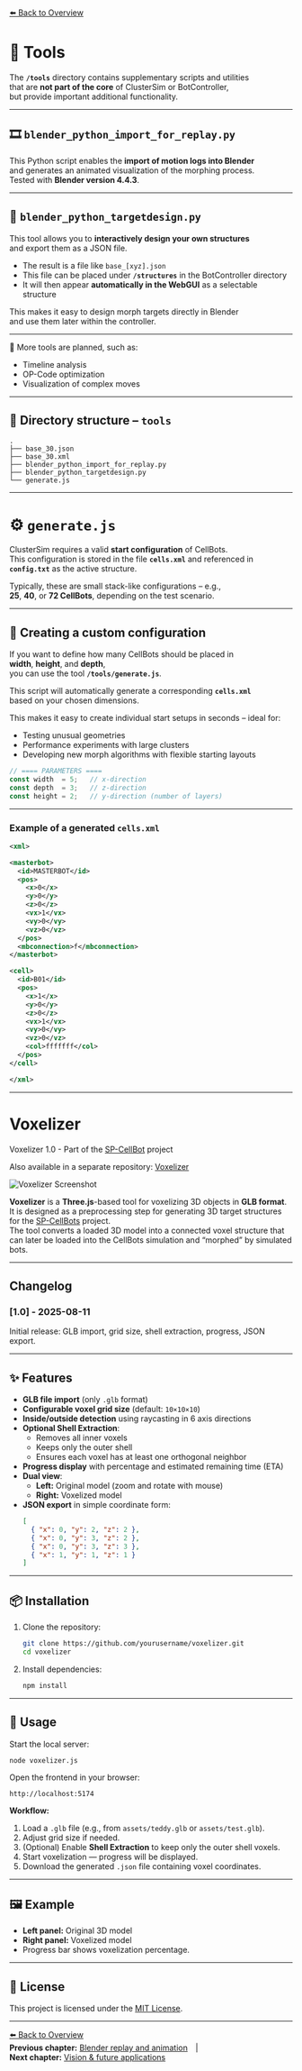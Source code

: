 [⬅️ Back to Overview](../README.md)  

# 🧰 Tools

The **`/tools`** directory contains supplementary scripts and utilities  
that are **not part of the core** of ClusterSim or BotController,  
but provide important additional functionality.

---

## 🎞️ `blender_python_import_for_replay.py`

This Python script enables the **import of motion logs into Blender**  
and generates an animated visualization of the morphing process.  
Tested with **Blender version 4.4.3**.

---

## 🎯 `blender_python_targetdesign.py`

This tool allows you to **interactively design your own structures**  
and export them as a JSON file.

- The result is a file like `base_[xyz].json`
- This file can be placed under **`/structures`** in the BotController directory
- It will then appear **automatically in the WebGUI** as a selectable structure

This makes it easy to design morph targets directly in Blender  
and use them later within the controller.

---

📌 More tools are planned, such as:
- Timeline analysis  
- OP-Code optimization  
- Visualization of complex moves

---

## 📁 Directory structure – `tools`

```
.
├── base_30.json
├── base_30.xml
├── blender_python_import_for_replay.py
├── blender_python_targetdesign.py
└── generate.js
```

---

# ⚙️ `generate.js`

ClusterSim requires a valid **start configuration** of CellBots.  
This configuration is stored in the file **`cells.xml`** and referenced in **`config.txt`** as the active structure.

Typically, these are small stack-like configurations – e.g.,  
**25**, **40**, or **72 CellBots**, depending on the test scenario.

---

## 🧱 Creating a custom configuration

If you want to define how many CellBots should be placed in  
**width**, **height**, and **depth**,  
you can use the tool **`/tools/generate.js`**.

This script will automatically generate a corresponding **`cells.xml`**  
based on your chosen dimensions.

This makes it easy to create individual start setups in seconds – ideal for:

- Testing unusual geometries  
- Performance experiments with large clusters  
- Developing new morph algorithms with flexible starting layouts

```js
// ==== PARAMETERS ====
const width  = 5;   // x-direction
const depth  = 3;   // z-direction
const height = 2;   // y-direction (number of layers)
```

---

### Example of a generated `cells.xml`

```xml
<xml>

<masterbot>
  <id>MASTERBOT</id>
  <pos>
    <x>0</x>
    <y>0</y>
    <z>0</z>
    <vx>1</vx>
    <vy>0</vy>
    <vz>0</vz>
  </pos>
  <mbconnection>f</mbconnection>
</masterbot>

<cell>
  <id>B01</id>
  <pos>
    <x>1</x>
    <y>0</y>
    <z>0</z>
    <vx>1</vx>
    <vy>0</vy>
    <vz>0</vz>
    <col>fffffff</col>
  </pos>
</cell>

</xml>
```

---
# Voxelizer
Voxelizer 1.0 - Part of the [SP-CellBot](https://github.com/svenpohl/sp-cellbots) project

Also available in a separate repository: [Voxelizer](https://github.com/svenpohl/voxelizer)

![Voxelizer Screenshot](img/screen_voxelizer.png)

**Voxelizer** is a **Three.js**-based tool for voxelizing 3D objects in **GLB format**.  
It is designed as a preprocessing step for generating 3D target structures for the [SP-CellBots](https://github.com/svenpohl/sp-cellbots) project.  
The tool converts a loaded 3D model into a connected voxel structure that can later be loaded into the CellBots simulation and “morphed” by simulated bots.

---

## Changelog
### [1.0] - 2025-08-11

Initial release: GLB import, grid size, shell extraction, progress, JSON export.

 
---

## ✨ Features

- **GLB file import** (only `.glb` format)
- **Configurable voxel grid size** (default: `10×10×10`)
- **Inside/outside detection** using raycasting in 6 axis directions
- **Optional Shell Extraction**:
  - Removes all inner voxels
  - Keeps only the outer shell  
  - Ensures each voxel has at least one orthogonal neighbor
- **Progress display** with percentage and estimated remaining time (ETA)
- **Dual view**:
  - **Left:** Original model (zoom and rotate with mouse)
  - **Right:** Voxelized model
- **JSON export** in simple coordinate form:
  ```json
  [
    { "x": 0, "y": 2, "z": 2 },
    { "x": 0, "y": 3, "z": 2 },
    { "x": 0, "y": 3, "z": 3 },
    { "x": 1, "y": 1, "z": 1 }
  ]
  ```

---

## 📦 Installation

1. Clone the repository:
   ```bash
   git clone https://github.com/yourusername/voxelizer.git
   cd voxelizer
   ```

2. Install dependencies:
   ```bash
   npm install
   ```

---

## 🚀 Usage

Start the local server:
```bash
node voxelizer.js
```

Open the frontend in your browser:
```
http://localhost:5174
```

**Workflow:**
1. Load a `.glb` file (e.g., from `assets/teddy.glb` or `assets/test.glb`).
2. Adjust grid size if needed.
3. (Optional) Enable **Shell Extraction** to keep only the outer shell voxels.
4. Start voxelization — progress will be displayed.
5. Download the generated `.json` file containing voxel coordinates.

---

## 🖼 Example

- **Left panel:** Original 3D model  
- **Right panel:** Voxelized model  
- Progress bar shows voxelization percentage.

---

## 📄 License

This project is licensed under the [MIT License](LICENSE).

---
[⬅️ Back to Overview](../README.md)  
**Previous chapter:** [Blender replay and animation](blender.md) |   
**Next chapter:** [Vision & future applications](vision.md)
